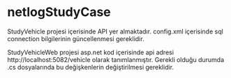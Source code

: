 # netlogStudyCase
StudyVehicle projesi içerisinde API yer almaktadır. 
config.xml içerisinde sql connection bilgilerinin güncellenmesi gereklidir. 

StudyVehicleWeb projesi asp.net 
kod içerisinde api adresi  http://localhost:5082/vehicle olarak tanımlanmıştır. Gerekli olduğu durumda .cs dosyalarında bu değişkenlerin değiştirilmesi gereklidir.
